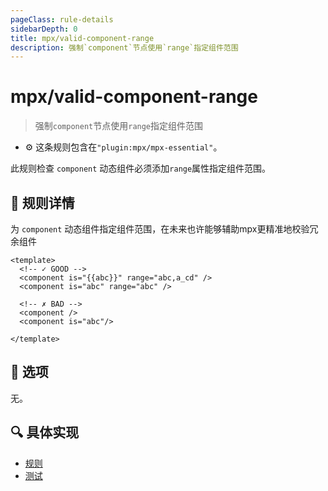 ```yaml
---
pageClass: rule-details
sidebarDepth: 0
title: mpx/valid-component-range
description: 强制`component`节点使用`range`指定组件范围
---
```

# mpx/valid-component-range
> 强制`component`节点使用`range`指定组件范围

- :gear: 这条规则包含在`"plugin:mpx/mpx-essential"`。

此规则检查 `component` 动态组件必须添加`range`属性指定组件范围。

## :book: 规则详情

为 `component` 动态组件指定组件范围，在未来也许能够辅助mpx更精准地校验冗余组件


<eslint-code-block :rules="{'mpx/valid-component-range': ['error']}">

```vue
<template>
  <!-- ✓ GOOD -->
  <component is="{{abc}}" range="abc,a_cd" />
  <component is="abc" range="abc" />

  <!-- ✗ BAD -->
  <component />
  <component is="abc"/>

</template>
```

</eslint-code-block>

## :wrench: 选项

无。

## :mag: 具体实现

- [规则](https://github.com/mpx-ecology/eslint-plugin-mpx/blob/master/lib/rules/valid-component-range.js)
- [测试](https://github.com/mpx-ecology/eslint-plugin-mpx/blob/master/tests/lib/rules/valid-component-range.js)

